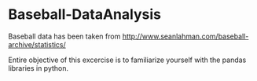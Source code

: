 # Baseball-DataAnalysis

Baseball data has been taken from 
http://www.seanlahman.com/baseball-archive/statistics/

Entire objective of this excercise is to familiarize yourself with the pandas libraries in python. 

